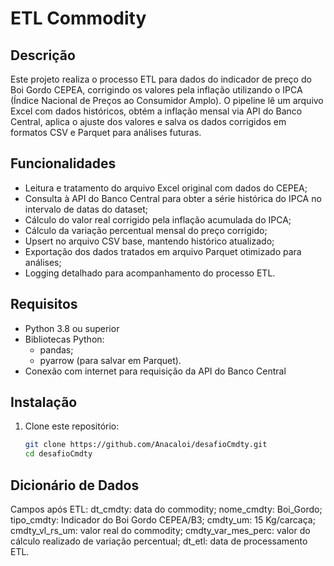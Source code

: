 # ETL Commodity

## Descrição

Este projeto realiza o processo ETL para dados do indicador de preço do Boi Gordo CEPEA, corrigindo os valores pela inflação utilizando o IPCA (Índice Nacional de Preços ao Consumidor Amplo). O pipeline lê um arquivo Excel com dados históricos, obtém a inflação mensal via API do Banco Central, aplica o ajuste dos valores e salva os dados corrigidos em formatos CSV e Parquet para análises futuras.

## Funcionalidades

- Leitura e tratamento do arquivo Excel original com dados do CEPEA;
- Consulta à API do Banco Central para obter a série histórica do IPCA no intervalo de datas do dataset;
- Cálculo do valor real corrigido pela inflação acumulada do IPCA;
- Cálculo da variação percentual mensal do preço corrigido;
- Upsert no arquivo CSV base, mantendo histórico atualizado;
- Exportação dos dados tratados em arquivo Parquet otimizado para análises;
- Logging detalhado para acompanhamento do processo ETL.

## Requisitos

- Python 3.8 ou superior
- Bibliotecas Python:
  - pandas;
  - pyarrow (para salvar em Parquet).
- Conexão com internet para requisição da API do Banco Central

## Instalação

1. Clone este repositório:
   ```bash
   git clone https://github.com/Anacaloi/desafioCmdty.git
   cd desafioCmdty
   ```

## Dicionário de Dados

Campos após ETL:
dt_cmdty: data do commodity;
nome_cmdty: Boi_Gordo;
tipo_cmdty: Indicador do Boi Gordo CEPEA/B3;
cmdty_um: 15 Kg/carcaça;
cmdty_vl_rs_um: valor real do commodity;
cmdty_var_mes_perc: valor do cálculo realizado de variação percentual;
dt_etl: data de processamento ETL.
